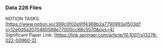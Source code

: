 ### Data 226 Files
NOTION TASKS: [https://www.notion.so/399c0f02e91f4369b2a7790993e1503d?v=12e0d5a2070480588e77000cc88c5570&pvs=4]  
Significant Paper Link: [https://link.springer.com/article/10.1007/s13278-022-00960-2]
